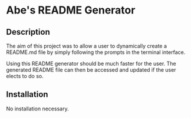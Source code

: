 # Abe's README Generator

## Description
The aim of this project was to allow a user to dynamically create a README.md file by simply following the prompts in the terminal interface. 

Using this README generator should be much faster for the user. The generated README file can then be accessed and updated if the user elects to do so.

## Installation
No installation necessary. 

##


